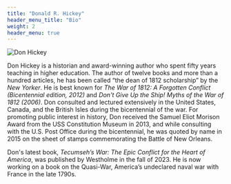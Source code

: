```yaml
---
title: "Donald R. Hickey"
header_menu_title: "Bio"
weight: 2
header_menu: true
---
```


![Don Hickey](images/don-bio.jpg)

Don Hickey is a historian and award-winning author who spent fifty years teaching in higher education. The author of twelve books and more than a hundred articles, he has been called “the dean of 1812 scholarship” by the *New Yorker*. He is best known for *The War of 1812: A Forgotten Conflict (Bicentennial edition, 2012)* and *Don’t Give Up the Ship! Myths of the War of 1812 (2006)*. Don consulted and lectured extensively in the United States, Canada, and the British Isles during the bicentennial of the war.  For promoting public interest in history, Don received the Samuel Eliot Morison Award from the USS Constitution Museum in 2013, and while consulting with the U.S. Post Office during the bicentennial, he was quoted by name in 2015 on the sheet of stamps commemorating the Battle of New Orleans.  

Don's latest book, *Tecumseh’s War: The Epic Conflict for the Heart of America*, was published by Westholme in the fall of 2023. He is now working on a book on the Quasi-War, America’s undeclared naval war with France in the late 1790s.